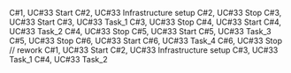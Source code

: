 C#1, UC#33 Start 
C#2, UC#33 Infrastructure setup
C#2, UC#33 Stop
C#3, UC#33 Start
C#3, UC#33 Task_1
C#3, UC#33 Stop
C#4, UC#33 Start
C#4, UC#33 Task_2
C#4, UC#33 Stop
C#5, UC#33 Start
C#5, UC#33 Task_3
C#5, UC#33 Stop
C#6, UC#33 Start
C#6, UC#33 Task_4
C#6, UC#33 Stop
// rework
C#1, UC#33 Start
C#2, UC#33 Infrastructure setup
C#3, UC#33 Task_1
C#4, UC#33 Task_2
